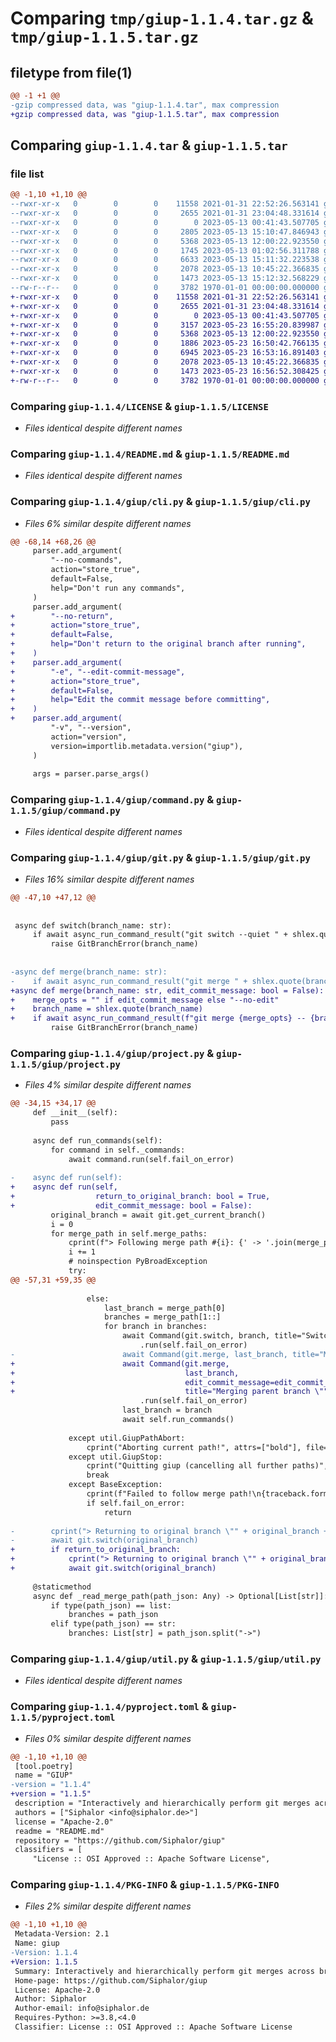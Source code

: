 # Comparing `tmp/giup-1.1.4.tar.gz` & `tmp/giup-1.1.5.tar.gz`

## filetype from file(1)

```diff
@@ -1 +1 @@
-gzip compressed data, was "giup-1.1.4.tar", max compression
+gzip compressed data, was "giup-1.1.5.tar", max compression
```

## Comparing `giup-1.1.4.tar` & `giup-1.1.5.tar`

### file list

```diff
@@ -1,10 +1,10 @@
--rwxr-xr-x   0        0        0    11558 2021-01-31 22:52:26.563141 giup-1.1.4/LICENSE
--rwxr-xr-x   0        0        0     2655 2021-01-31 23:04:48.331614 giup-1.1.4/README.md
--rwxr-xr-x   0        0        0        0 2023-05-13 00:41:43.507705 giup-1.1.4/giup/__init__.py
--rwxr-xr-x   0        0        0     2805 2023-05-13 15:10:47.846943 giup-1.1.4/giup/cli.py
--rwxr-xr-x   0        0        0     5368 2023-05-13 12:00:22.923550 giup-1.1.4/giup/command.py
--rwxr-xr-x   0        0        0     1745 2023-05-13 01:02:56.311788 giup-1.1.4/giup/git.py
--rwxr-xr-x   0        0        0     6633 2023-05-13 15:11:32.223538 giup-1.1.4/giup/project.py
--rwxr-xr-x   0        0        0     2078 2023-05-13 10:45:22.366835 giup-1.1.4/giup/util.py
--rwxr-xr-x   0        0        0     1473 2023-05-13 15:12:32.568229 giup-1.1.4/pyproject.toml
--rw-r--r--   0        0        0     3782 1970-01-01 00:00:00.000000 giup-1.1.4/PKG-INFO
+-rwxr-xr-x   0        0        0    11558 2021-01-31 22:52:26.563141 giup-1.1.5/LICENSE
+-rwxr-xr-x   0        0        0     2655 2021-01-31 23:04:48.331614 giup-1.1.5/README.md
+-rwxr-xr-x   0        0        0        0 2023-05-13 00:41:43.507705 giup-1.1.5/giup/__init__.py
+-rwxr-xr-x   0        0        0     3157 2023-05-23 16:55:20.839987 giup-1.1.5/giup/cli.py
+-rwxr-xr-x   0        0        0     5368 2023-05-13 12:00:22.923550 giup-1.1.5/giup/command.py
+-rwxr-xr-x   0        0        0     1886 2023-05-23 16:50:42.766135 giup-1.1.5/giup/git.py
+-rwxr-xr-x   0        0        0     6945 2023-05-23 16:53:16.891403 giup-1.1.5/giup/project.py
+-rwxr-xr-x   0        0        0     2078 2023-05-13 10:45:22.366835 giup-1.1.5/giup/util.py
+-rwxr-xr-x   0        0        0     1473 2023-05-23 16:56:52.308425 giup-1.1.5/pyproject.toml
+-rw-r--r--   0        0        0     3782 1970-01-01 00:00:00.000000 giup-1.1.5/PKG-INFO
```

### Comparing `giup-1.1.4/LICENSE` & `giup-1.1.5/LICENSE`

 * *Files identical despite different names*

### Comparing `giup-1.1.4/README.md` & `giup-1.1.5/README.md`

 * *Files identical despite different names*

### Comparing `giup-1.1.4/giup/cli.py` & `giup-1.1.5/giup/cli.py`

 * *Files 6% similar despite different names*

```diff
@@ -68,14 +68,26 @@
     parser.add_argument(
         "--no-commands",
         action="store_true",
         default=False,
         help="Don't run any commands",
     )
     parser.add_argument(
+        "--no-return",
+        action="store_true",
+        default=False,
+        help="Don't return to the original branch after running",
+    )
+    parser.add_argument(
+        "-e", "--edit-commit-message",
+        action="store_true",
+        default=False,
+        help="Edit the commit message before committing",
+    )
+    parser.add_argument(
         "-v", "--version",
         action="version",
         version=importlib.metadata.version("giup"),
     )
 
     args = parser.parse_args()
```

### Comparing `giup-1.1.4/giup/command.py` & `giup-1.1.5/giup/command.py`

 * *Files identical despite different names*

### Comparing `giup-1.1.4/giup/git.py` & `giup-1.1.5/giup/git.py`

 * *Files 16% similar despite different names*

```diff
@@ -47,10 +47,12 @@
 
 
 async def switch(branch_name: str):
     if await async_run_command_result("git switch --quiet " + shlex.quote(branch_name)):
         raise GitBranchError(branch_name)
 
 
-async def merge(branch_name: str):
-    if await async_run_command_result("git merge " + shlex.quote(branch_name)):
+async def merge(branch_name: str, edit_commit_message: bool = False):
+    merge_opts = "" if edit_commit_message else "--no-edit"
+    branch_name = shlex.quote(branch_name)
+    if await async_run_command_result(f"git merge {merge_opts} -- {branch_name}"):
         raise GitBranchError(branch_name)
```

### Comparing `giup-1.1.4/giup/project.py` & `giup-1.1.5/giup/project.py`

 * *Files 4% similar despite different names*

```diff
@@ -34,15 +34,17 @@
     def __init__(self):
         pass
 
     async def run_commands(self):
         for command in self._commands:
             await command.run(self.fail_on_error)
 
-    async def run(self):
+    async def run(self,
+                  return_to_original_branch: bool = True,
+                  edit_commit_message: bool = False):
         original_branch = await git.get_current_branch()
         i = 0
         for merge_path in self.merge_paths:
             cprint(f"> Following merge path #{i}: {' -> '.join(merge_path)}", color="blue")
             i += 1
             # noinspection PyBroadException
             try:
@@ -57,31 +59,35 @@
 
                 else:
                     last_branch = merge_path[0]
                     branches = merge_path[1::]
                     for branch in branches:
                         await Command(git.switch, branch, title="Switching to branch \"" + branch + "\"")\
                             .run(self.fail_on_error)
-                        await Command(git.merge, last_branch, title="Merging parent branch \"" + last_branch + "\"")\
+                        await Command(git.merge,
+                                      last_branch,
+                                      edit_commit_message=edit_commit_message,
+                                      title="Merging parent branch \"" + last_branch + "\"")\
                             .run(self.fail_on_error)
                         last_branch = branch
                         await self.run_commands()
 
             except util.GiupPathAbort:
                 cprint("Aborting current path!", attrs=["bold"], file=sys.stderr)
             except util.GiupStop:
                 cprint("Quitting giup (cancelling all further paths)", attrs=["bold"], file=sys.stderr)
                 break
             except BaseException:
                 cprint(f"Failed to follow merge path!\n{traceback.format_exc()}", color="red", file=sys.stderr)
                 if self.fail_on_error:
                     return
 
-        cprint("> Returning to original branch \"" + original_branch + "\"", color="blue")
-        await git.switch(original_branch)
+        if return_to_original_branch:
+            cprint("> Returning to original branch \"" + original_branch + "\"", color="blue")
+            await git.switch(original_branch)
 
     @staticmethod
     async def _read_merge_path(path_json: Any) -> Optional[List[str]]:
         if type(path_json) == list:
             branches = path_json
         elif type(path_json) == str:
             branches: List[str] = path_json.split("->")
```

### Comparing `giup-1.1.4/giup/util.py` & `giup-1.1.5/giup/util.py`

 * *Files identical despite different names*

### Comparing `giup-1.1.4/pyproject.toml` & `giup-1.1.5/pyproject.toml`

 * *Files 0% similar despite different names*

```diff
@@ -1,10 +1,10 @@
 [tool.poetry]
 name = "GIUP"
-version = "1.1.4"
+version = "1.1.5"
 description = "Interactively and hierarchically perform git merges across branches and run commands in between."
 authors = ["Siphalor <info@siphalor.de>"]
 license = "Apache-2.0"
 readme = "README.md"
 repository = "https://github.com/Siphalor/giup"
 classifiers = [
     "License :: OSI Approved :: Apache Software License",
```

### Comparing `giup-1.1.4/PKG-INFO` & `giup-1.1.5/PKG-INFO`

 * *Files 2% similar despite different names*

```diff
@@ -1,10 +1,10 @@
 Metadata-Version: 2.1
 Name: giup
-Version: 1.1.4
+Version: 1.1.5
 Summary: Interactively and hierarchically perform git merges across branches and run commands in between.
 Home-page: https://github.com/Siphalor/giup
 License: Apache-2.0
 Author: Siphalor
 Author-email: info@siphalor.de
 Requires-Python: >=3.8,<4.0
 Classifier: License :: OSI Approved :: Apache Software License
```

